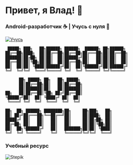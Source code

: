 # Привет, я Влад! 👋  
### Android-разработчик ☕ | Учусь с нуля 🚀  

[![Учусь](https://img.shields.io/badge/Статус-Активно%20изучаю-blue)](https://github.com/ТВОЙ_НИК)

```
 █████╗ ███╗   ██╗██████╗ ██████╗  ██████╗ ██╗██████╗
██╔══██╗████╗  ██║██╔══██╗██╔══██╗██╔═══██╗██║██╔══██╗
███████║██╔██╗ ██║██║  ██║██████╔╝██║   ██║██║██║  ██║
██╔══██║██║╚██╗██║██║  ██║██╔══██╗██║   ██║██║██║  ██║
██║  ██║██║ ╚████║██████╔╝██║  ██║╚██████╔╝██║██████╔╝
╚═╝  ╚═╝╚═╝  ╚═══╝╚═════╝ ╚═╝  ╚═╝ ╚═════╝ ╚═╝╚═════╝

      ██╗ █████╗ ██╗   ██╗ █████╗
      ██║██╔══██╗██║   ██║██╔══██╗
      ██║███████║██║   ██║███████║
██╗   ██║██╔══██║╚██╗ ██╔╝██╔══██║
╚█████╔╝██║  ██║ ╚████╔╝ ██║  ██║
 ╚════╝ ╚═╝  ╚═╝  ╚═══╝  ╚═╝  ╚═╝

██╗  ██╗ ██████╗ ████████╗██╗     ██╗███╗   ██╗
██║ ██╔╝██╔═══██╗╚══██╔══╝██║     ██║████╗  ██║
█████╔╝ ██║   ██║   ██║   ██║     ██║██╔██╗ ██║
██╔═██╗ ██║   ██║   ██║   ██║     ██║██║╚██╗██║
██║  ██╗╚██████╔╝   ██║   ███████╗██║██║ ╚████║
╚═╝  ╚═╝ ╚═════╝    ╚═╝   ╚══════╝╚═╝╚═╝  ╚═══╝
```

### Учебный ресурс
![Stepik](https://img.shields.io/badge/-Stepik-1E74FF?logo=stepik&logoColor=white)


